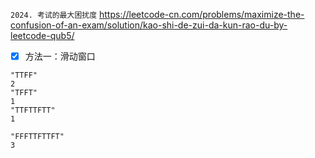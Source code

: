 
`2024. 考试的最大困扰度` https://leetcode-cn.com/problems/maximize-the-confusion-of-an-exam/solution/kao-shi-de-zui-da-kun-rao-du-by-leetcode-qub5/
- [x] 方法一：滑动窗口

```
"TTFF"
2
"TFFT"
1
"TTFTTFTT"
1

"FFFTTFTTFT"
3
```
